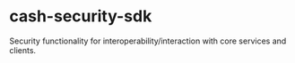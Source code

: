 # cash-security-sdk
Security functionality for interoperability/interaction with core services and clients.
